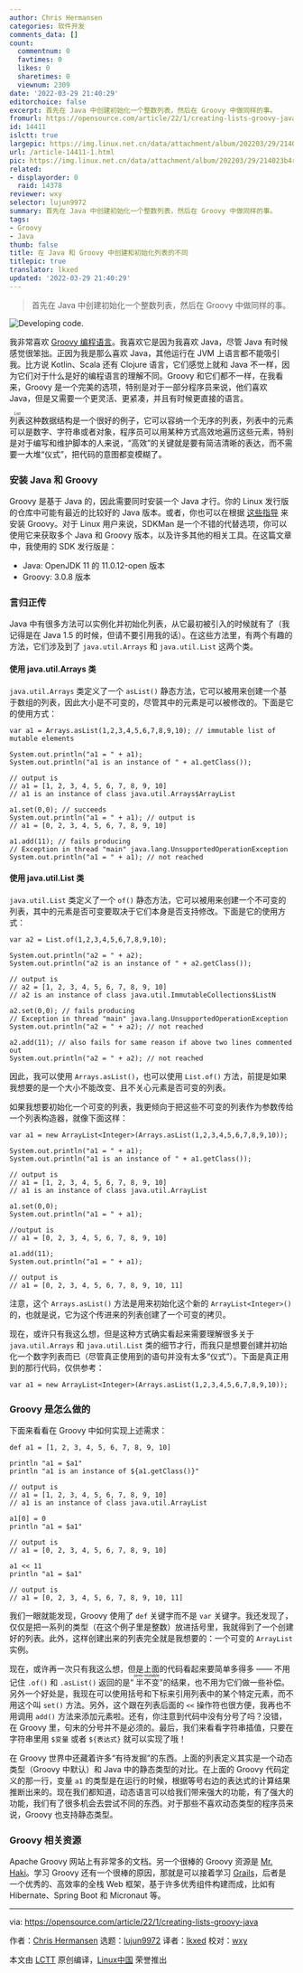 ```yaml
---
author: Chris Hermansen
categories: 软件开发
comments_data: []
count:
  commentnum: 0
  favtimes: 0
  likes: 0
  sharetimes: 0
  viewnum: 2309
date: '2022-03-29 21:40:29'
editorchoice: false
excerpt: 首先在 Java 中创建初始化一个整数列表，然后在 Groovy 中做同样的事。
fromurl: https://opensource.com/article/22/1/creating-lists-groovy-java
id: 14411
islctt: true
largepic: https://img.linux.net.cn/data/attachment/album/202203/29/214023b4r9rauua1gjp59l.jpg
url: /article-14411-1.html
pic: https://img.linux.net.cn/data/attachment/album/202203/29/214023b4r9rauua1gjp59l.jpg.thumb.jpg
related:
- displayorder: 0
  raid: 14378
reviewer: wxy
selector: lujun9972
summary: 首先在 Java 中创建初始化一个整数列表，然后在 Groovy 中做同样的事。
tags:
- Groovy
- Java
thumb: false
title: 在 Java 和 Groovy 中创建和初始化列表的不同
titlepic: true
translator: lkxed
updated: '2022-03-29 21:40:29'
---
```



> 
> 首先在 Java 中创建初始化一个整数列表，然后在 Groovy 中做同样的事。
> 
> 
> 


![](/data/attachment/album/202203/29/214023b4r9rauua1gjp59l.jpg "Developing code.")


我非常喜欢 [Groovy 编程语言](http://www.groovy-lang.org/)。我喜欢它是因为我喜欢 Java，尽管 Java 有时候感觉很笨拙。正因为我是那么喜欢 Java，其他运行在 JVM 上语言都不能吸引我。比方说 Kotlin、Scala 还有 Clojure 语言，它们感觉上就和 Java 不一样，因为它们对于什么是好的编程语言的理解不同。Groovy 和它们都不一样，在我看来，Groovy 是一个完美的选项，特别是对于一部分程序员来说，他们喜欢 Java，但是又需要一个更灵活、更紧凑，并且有时候更直接的语言。


<ruby> 列表 <rt>  List </rt></ruby> 这种数据结构是一个很好的例子，它可以容纳一个无序的列表，列表中的元素可以是数字、字符串或者对象，程序员可以用某种方式高效地遍历这些元素，特别是对于编写和维护脚本的人来说，“高效”的关键就是要有简洁清晰的表达，而不需要一大堆“仪式”，把代码的意图都变模糊了。


### 安装 Java 和 Groovy


Groovy 是基于 Java 的，因此需要同时安装一个 Java 才行。你的 Linux 发行版的仓库中可能有最近的比较好的 Java 版本。或者，你也可以在根据 [这些指导](http://www.groovy-lang.org/install.html) 来安装 Groovy。对于 Linux 用户来说，SDKMan 是一个不错的代替选项，你可以使用它来获取多个 Java 和 Groovy 版本，以及许多其他的相关工具。在这篇文章中，我使用的 SDK 发行版是：


* Java: OpenJDK 11 的 11.0.12-open 版本
* Groovy: 3.0.8 版本


### 言归正传


Java 中有很多方法可以实例化并初始化列表，从它最初被引入的时候就有了（我记得是在 Java 1.5 的时候，但请不要引用我的话）。在这些方法里，有两个有趣的方法，它们涉及到了 `java.util.Arrays` 和 `java.util.List` 这两个类。


#### 使用 java.util.Arrays 类


`java.util.Arrays` 类定义了一个 `asList()` 静态方法，它可以被用来创建一个基于数组的列表，因此大小是不可变的，尽管其中的元素是可以被修改的。下面是它的使用方式：



```
var a1 = Arrays.asList(1,2,3,4,5,6,7,8,9,10); // immutable list of mutable elements

System.out.println("a1 = " + a1);
System.out.println("a1 is an instance of " + a1.getClass());

// output is
// a1 = [1, 2, 3, 4, 5, 6, 7, 8, 9, 10]
// a1 is an instance of class java.util.Arrays$ArrayList

a1.set(0,0); // succeeds
System.out.println("a1 = " + a1); // output is
// a1 = [0, 2, 3, 4, 5, 6, 7, 8, 9, 10]

a1.add(11); // fails producing
// Exception in thread "main" java.lang.UnsupportedOperationException
System.out.println("a1 = " + a1); // not reached

```

#### 使用 java.util.List 类


`java.util.List` 类定义了一个 `of()` 静态方法，它可以被用来创建一个不可变的列表，其中的元素是否可变要取决于它们本身是否支持修改。下面是它的使用方式：



```
var a2 = List.of(1,2,3,4,5,6,7,8,9,10);

System.out.println("a2 = " + a2);
System.out.println("a2 is an instance of " + a2.getClass());

// output is
// a2 = [1, 2, 3, 4, 5, 6, 7, 8, 9, 10]
// a2 is an instance of class java.util.ImmutableCollections$ListN

a2.set(0,0); // fails producing
// Exception in thread "main" java.lang.UnsupportedOperationException
System.out.println("a2 = " + a2); // not reached

a2.add(11); // also fails for same reason if above two lines commented out
System.out.println("a2 = " + a2); // not reached

```

因此，我可以使用 `Arrays.asList()`，也可以使用 `List.of()` 方法，前提是如果我想要的是一个大小不能改变、且不关心元素是否可变的列表。


如果我想要初始化一个可变的列表，我更倾向于把这些不可变的列表作为参数传给一个列表构造器，就像下面这样：



```
var a1 = new ArrayList<Integer>(Arrays.asList(1,2,3,4,5,6,7,8,9,10));

System.out.println("a1 = " + a1);
System.out.println("a1 is an instance of " + a1.getClass());

// output is
// a1 = [1, 2, 3, 4, 5, 6, 7, 8, 9, 10]
// a1 is an instance of class java.util.ArrayList

a1.set(0,0);
System.out.println("a1 = " + a1);

//output is
// a1 = [0, 2, 3, 4, 5, 6, 7, 8, 9, 10]

a1.add(11);
System.out.println("a1 = " + a1);

// output is
// a1 = [0, 2, 3, 4, 5, 6, 7, 8, 9, 10, 11]

```

注意，这个 `Arrays.asList()` 方法是用来初始化这个新的 `ArrayList<Integer>()` 的，也就是说，它为这个传进来的列表创建了一个可变的拷贝。


现在，或许只有我这么想，但是这种方式确实看起来需要理解很多关于 `java.util.Arrays` 和 `java.util.List` 类的细节才行，而我只是想要创建并初始化一个数字列表而已（尽管真正使用到的语句并没有太多“仪式”）。下面是真正用到的那行代码，仅供参考：



```
var a1 = new ArrayList<Integer>(Arrays.asList(1,2,3,4,5,6,7,8,9,10));

```

### Groovy 是怎么做的


下面来看看在 Groovy 中如何实现上述需求：



```
def a1 = [1, 2, 3, 4, 5, 6, 7, 8, 9, 10]

println "a1 = $a1"
println "a1 is an instance of ${a1.getClass()}"

// output is
// a1 = [1, 2, 3, 4, 5, 6, 7, 8, 9, 10]
// a1 is an instance of class java.util.ArrayList

a1[0] = 0
println "a1 = $a1"

// output is
// a1 = [0, 2, 3, 4, 5, 6, 7, 8, 9, 10]

a1 << 11
println "a1 = $a1"

// output is
// a1 = [0, 2, 3, 4, 5, 6, 7, 8, 9, 10, 11]

```

我们一眼就能发现，Groovy 使用了 `def` 关键字而不是 `var` 关键字。我还发现了，仅仅是把一系列的类型（在这个例子里是整数）放进括号里，我就得到了一个创建好的列表。此外，这样创建出来的列表完全就是我想要的：一个可变的 `ArrayList` 实例。


现在，或许再一次只有我这么想，但是上面的代码看起来要简单多得多 —— 不用记住 `.of()` 和 `.asList()` 返回的是“<ruby> 半不变 <rt>  semi-mutable </rt></ruby>”的结果，也不用为它们做一些补偿。另外一个好处是，我现在可以使用括号和下标来引用列表中的某个特定元素，而不用这个叫 `set()` 方法。另外，这个跟在列表后面的 `<<` 操作符也很方便，我再也不用调用 `add()` 方法来添加元素啦。还有，你注意到代码中没有分号了吗？没错，在 Groovy 里，句末的分号并不是必须的。最后，我们来看看字符串插值，只要在字符串里用 `$变量` 或者 `${表达式}` 就可以实现了哦！


在 Groovy 世界中还藏着许多“有待发掘”的东西。上面的列表定义其实是一个动态类型（Groovy 中默认）和 Java 中的静态类型的对比。在上面的 Groovy 代码定义的那一行，变量 `a1` 的类型是在运行的时候，根据等号右边的表达式的计算结果推断出来的。现在我们都知道，动态语言可以给我们带来强大的功能，有了强大的功能，我们有了很多机会去尝试不同的东西。对于那些不喜欢动态类型的程序员来说，Groovy 也支持静态类型。


### Groovy 相关资源


Apache Groovy 网站上有非常多的文档。另一个很棒的 Groovy 资源是 [Mr. Haki](https://www.mrhaki.com/)。学习 Groovy 还有一个很棒的原因，那就是可以接着学习 [Grails](https://grails.org/)，后者是一个优秀的、高效率的全栈 Web 框架，基于许多优秀组件构建而成，比如有 Hibernate、Spring Boot 和 Micronaut 等。




---


via: <https://opensource.com/article/22/1/creating-lists-groovy-java>


作者：[Chris Hermansen](https://opensource.com/users/clhermansen) 选题：[lujun9972](https://github.com/lujun9972) 译者：[lkxed](https://github.com/lkxed) 校对：[wxy](https://github.com/wxy)


本文由 [LCTT](https://github.com/LCTT/TranslateProject) 原创编译，[Linux中国](https://linux.cn/) 荣誉推出